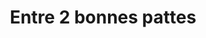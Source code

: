 ---
title: "Entre 2 bonnes pattes"
url: /le-havre/entre-2-bonnes-pattes/
shop: toilettage des animaux
---